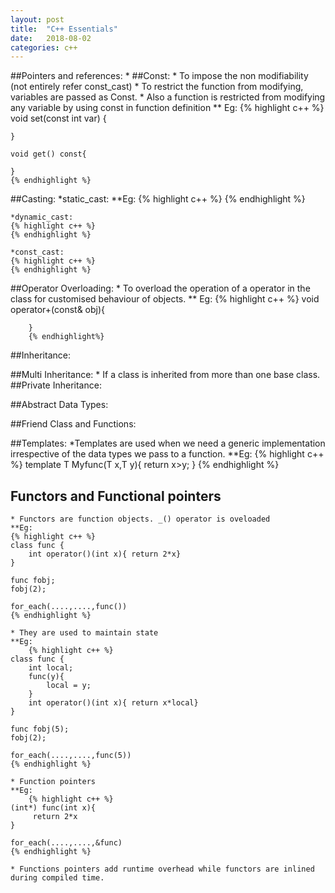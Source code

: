 ```yaml
---
layout: post
title:  "C++ Essentials"
date:   2018-08-02
categories: c++
---
```

##Pointers and references:
	* 
##Const:
	* To impose the non modifiability (not entirely refer const_cast)
	* To restrict the function from modifying, variables are passed as Const.
	* Also a function is restricted from modifying any variable by using const in function definition
	** Eg:
	{% highlight c++ %}
	void set(const int var) {

	}

	void get() const{

	}
	{% endhighlight %}
##Casting:
	*static_cast:
	**Eg:
	{% highlight c++ %}
	{% endhighlight %}

	*dynamic_cast:
	{% highlight c++ %}
	{% endhighlight %}

	*const_cast:
	{% highlight c++ %}
	{% endhighlight %}

##Operator Overloading:
	* To overload the operation of a operator in the class for customised behaviour of objects.
	** Eg:
		{% highlight c++ %}
		void operator+(const& obj){

		}
		{% endhighlight%}
##Inheritance:


##Multi Inheritance:
	* If a class is inherited from more than one base class.
##Private Inheritance:

##Abstract Data Types:


##Friend Class and Functions:
    
##Templates:
    *Templates are used when we need a generic implementation irrespective of the data types we pass to a function.
    **Eg:
        {% highlight c++ %}
        template <typename T>
        T Myfunc(T x,T y){
            return x>y;
        }
    {% endhighlight %}

## Functors and Functional pointers
    * Functors are function objects. _() operator is oveloaded
    **Eg:
    {% highlight c++ %}
    class func {
        int operator()(int x){ return 2*x}
    }
    
    func fobj;
    fobj(2);
    
    for_each(....,....,func())
    {% endhighlight %}

    * They are used to maintain state
    **Eg:
        {% highlight c++ %}
    class func {
        int local;
        func(y){
            local = y;
        }
        int operator()(int x){ return x*local}
    }
    
    func fobj(5);
    fobj(2);
    
    for_each(....,....,func(5))
    {% endhighlight %}
    
    * Function pointers
    **Eg:
        {% highlight c++ %}
    (int*) func(int x){
         return 2*x
    }
    
    for_each(....,....,&func)
    {% endhighlight %}
    
    * Functions pointers add runtime overhead while functors are inlined during compiled time.
